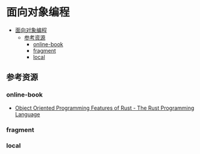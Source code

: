 # 面向对象编程

<!--ts-->
* [面向对象编程](#面向对象编程)
   * [参考资源](#参考资源)
      * [online-book](#online-book)
      * [fragment](#fragment)
      * [local](#local)

<!-- Created by https://github.com/ekalinin/github-markdown-toc -->
<!-- Added by: runner, at: Tue Sep 13 12:51:01 UTC 2022 -->

<!--te-->

## 参考资源

### online-book

- [Object Oriented Programming Features of Rust - The Rust Programming Language](https://doc.rust-lang.org/book/ch17-00-oop.html)

### fragment

### local

